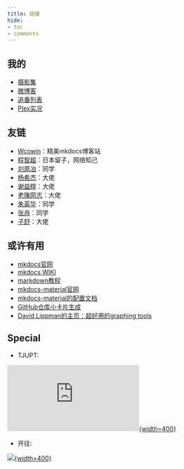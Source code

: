 ```yaml
---
title: 链接
hide:
- toc
- comments
---
```


## 我的

- [摄影集](https://unsplash.com/@onsdriver)
- [微博客](https://whisper.yangz.site)
- [追番列表](https://bangumi.tv/anime/list/759154/do)
- [Plex实况](https://plex.yangz.site)

## 友链

- [Wcowin](https://wcowin.work/)：精美mkdocs博客站
- [程智超](https://lvista.github.io/)：日本留子，网络知己
- [刘原冶](https://henrylau7.github.io/)：同学
- [杨希杰](https://yang-xijie.github.io/)：大佬
- [谢益辉](https://yihui.org/)：大佬
- [老陳网志](https://blog.chenyyds.com/)：大佬
- [朱英华](https://yinghuazhu.github.io/)：同学
- [张舟](https://zhangzhou.site/)：同学
- [子舒](https://zishu.me/)：大佬

## 或许有用

- [mkdocs官网](https://www.mkdocs.org/)
- [mkdocs WIKI](https://github.com/mkdocs/mkdocs/wiki)
- [markdown教程](https://www.markdownguide.org/)
- [mkdocs-material官网](https://squidfunk.github.io/mkdocs-material/)
- [mkdocs-material的配置文档](https://github.com/squidfunk/mkdocs-material/blob/master/mkdocs.yml)
- [GitHub仓库小卡片生成](https://gh-card.dev/)
- [David Lippman的主页：超好用的graphing tools](http://dlippman.imathas.com/)

## Special

- TJUPT:

[![](https://tjupt.org/mybar.php?userid=125498.png){width=400}](https://tjupt.org/promotionlink.php?key=1dff7324687a78a924366b15ea7fce7f)

- 开往:

[![](https://www.travellings.cn/assets/light.png){width=400}](https://www.travellings.cn/)

